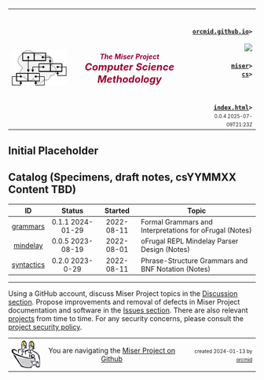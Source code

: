 <!-- index.md 0.0.4                 UTF-8                         2025-07-09
     ----1----|----2----|----3----|----4----|----5----|----6----|----7----|--*
     source <https://github.com/orcmid/miser/blob/master/docs/ob/index.md>
     publication <https://orcmid.github.io/miser/ob/>
     -->
<table border="0" width="100%">
  <tr>
    <td width="25%" align="left" height="6">
       <a href="../" title="The Miser Project on GitHub">
       <img src="../images/misertheory-logo.png" /></a>
    </td>
       <td width="48%" height="6"><p align="center"><font color="#990033"><strong>
    <i>The Miser Project</i><br />
    <i><big><big>Computer Science Methodology</big></big></i></strong></font></p>
    </td>
    <td width="27%" height="6" valign="middle" align="right">
      <b><code>
      <a href="../../" target="_top">orcmid.github.io</a>&gt;
      </code></b>
      <br />
      <a href="https://clustrmaps.com/site/1bw9w" title="Visit tracker">
            <img src="//www.clustrmaps.com/map_v2.png?d=3-2eQV4fOuelVHp_YtztZ0hl9Uj4ei9zLKw_nRgCgyM&cl=ffffff" />
      </a>
      <br />
      <b><code>
      <a href="../" target="_top">miser</a>&gt;
      <a href="./" target="_top">cs</a>&gt;
      </code></b>
      <br /><br />
      <b><code>
      <a href="index.html" target="_top">index.html</a>&gt;</code></b>
      <br />
      <small><small>
        0.0.4 2025-07-09T21:23Z<!-- MAINTAIN THIS MANUALLY -->
      </small></small>
      </td>
  </tr>
</table>

## Initial Placeholder

## Catalog (Specimens, draft notes, csYYMMXX Content TBD)

| **ID** | **Status** | **Started** | **Topic** |
|   :-:   |   :-:   |  :-:   |  ---  |
| [grammars](grammars.txt)| 0.1.1 2024-01-29 |2022-08-11 | Formal Grammars and Interpretations for oFrugal (Notes) |
| [mindelay](mindelay.txt)| 0.0.5 2023-08-19 |2022-08-01 | oFrugal REPL Mindelay Parser Design (Notes) |
| [syntactics](syntactics.txt) | 0.2.0 2023-0-29 | 2022-08-11 | Phrase-Structure Grammars and BNF Notation (Notes) |

----

Using a GitHub account, discuss Miser Project topics in the
[Discussion section](https://github.com/orcmid/miser/discussions).  Propose
improvements and removal of defects in Miser Project documentation and
software in the [Issues section](https://github.com/orcmid/miser/issues).
There are also relevant
[projects](https://github.com/orcmid/miser/projects?query=is%3Aopen)
from time to time.  For any security concerns, please consult the
[project security policy](https://github.com/orcmid/miser/security).

<table border="0" cellspacing="3" width="100%">
  <tr>
    <td width="14%">
	<a href="index.htm" target="_top">
       <img border="0" src="../images/hardhat-thumb.gif" alt="Hard Hat Area"
            align="left" width="80" height="57">
       </a>
    </td>
    <td width="54%" valign="middle" align="center">
      You are navigating the <a href="../">Miser Project on Github</a></td>
    <td width="30%">
      <p align="right"><font size="-2">created 2024-01-13 by
         <a target="_top" href="../../orcmid">orcmid</a> </font></p>
    </td>
  </tr>
</table>
<!--

  0.0.4  2025-07-09T21:23Z Add 0.1.2 hybridForm top/bottom banners
  0.0.3  2024-01-29T17:46Z Add syntactics, update content versions
  0.0.0  2024-01-13T19:36Z Morphed from ob/ placeholder as boilerplate


               *** end of miser/docs/cs/index.md ***                     -->
